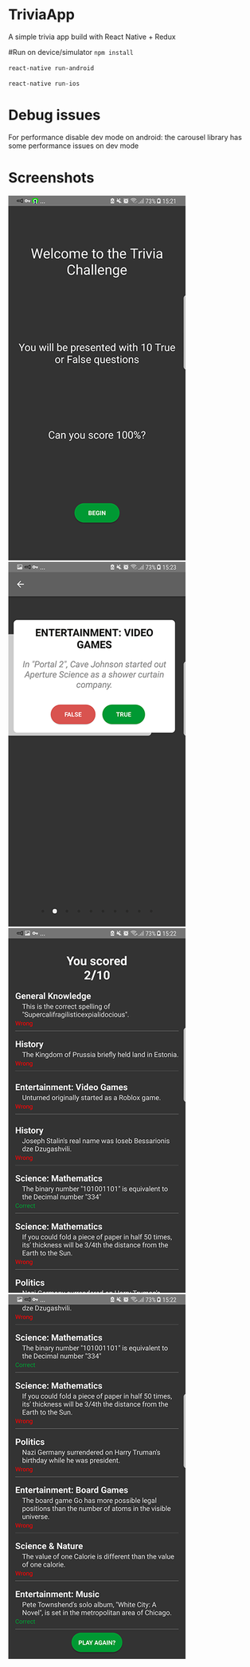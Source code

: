 # TriviaApp
A simple trivia app build with React Native + Redux

#Run on device/simulator
`npm install`

`react-native run-android`

`react-native run-ios`

# Debug issues
For performance disable dev mode on android: the carousel library has some performance issues on dev mode

# Screenshots

![alt text](public/1.png)
![alt text](public/2.png)
![alt text](public/3.png)
![alt text](public/4.png)
